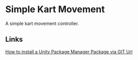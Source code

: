 # Simple Kart Movement

A simple kart movement controller.

## Links

[How to install a Unity Package Manager Package via GIT Url](https://docs.unity3d.com/Manual/upm-ui-giturl.html)  
